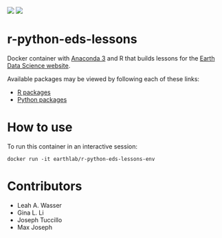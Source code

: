 [![](https://images.microbadger.com/badges/image/earthlab/r-python-eds-lessons.svg)](https://microbadger.com/images/earthlab/r-python-eds-lessons "build specs")
[![](https://images.microbadger.com/badges/version/earthlab/r-python-eds-lessons.svg)](https://microbadger.com/images/earthlab/r-python-eds-lessons "Version")

# r-python-eds-lessons

Docker container with [Anaconda 3](http://continuum.io/downloads) and R that builds lessons for the [Earth Data Science website](http://www.earthdatascience.org).

Available packages may be viewed by following each of these links:

- [R packages](https://github.com/earthlab/dockerfiles/r-python-eds-lessons/setup-r-envt.R)
- [Python packages](https://github.com/earthlab/dockerfiles/r-python-eds-lessons/environment.yml)

# How to use

To run this container in an interactive session:

```
docker run -it earthlab/r-python-eds-lessons-env
```

# Contributors

- Leah A. Wasser
- Gina L. Li
- Joseph Tuccillo
- Max Joseph
